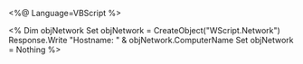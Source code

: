 <%@ Language=VBScript %>
<!DOCTYPE html>
<html>
<head>
    <title>Print Hostname</title>
</head>
<body>
    <%
        Dim objNetwork
        Set objNetwork = CreateObject("WScript.Network")
        Response.Write "Hostname: " & objNetwork.ComputerName
        Set objNetwork = Nothing
    %>
</body>
</html>
